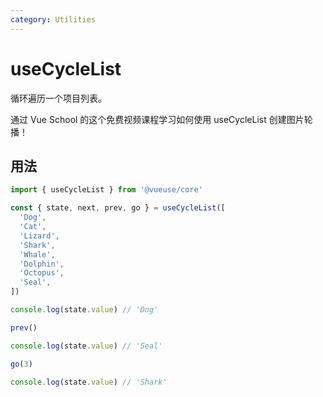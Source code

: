 ```yaml
---
category: Utilities
---
```


# useCycleList

循环遍历一个项目列表。

<CourseLink href="https://vueschool.io/lessons/create-an-image-carousel-with-vueuse?friend=vueuse">通过 Vue School 的这个免费视频课程学习如何使用 useCycleList 创建图片轮播！</CourseLink>

## 用法

```ts
import { useCycleList } from '@vueuse/core'

const { state, next, prev, go } = useCycleList([
  'Dog',
  'Cat',
  'Lizard',
  'Shark',
  'Whale',
  'Dolphin',
  'Octopus',
  'Seal',
])

console.log(state.value) // 'Dog'

prev()

console.log(state.value) // 'Seal'

go(3)

console.log(state.value) // 'Shark'
```
